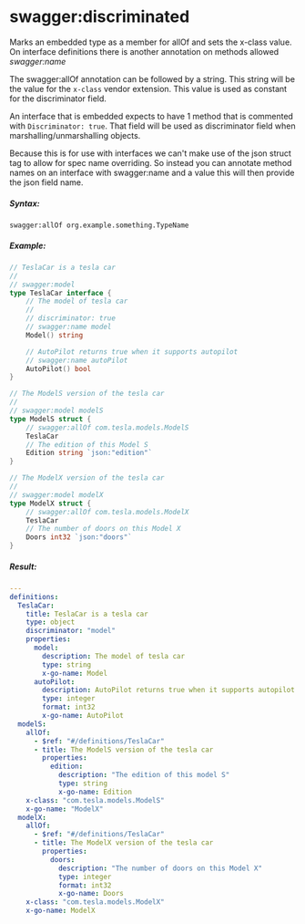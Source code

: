 # swagger:discriminated

Marks an embedded type as  a member for allOf and sets the x-class value. On interface definitions there is another annotation on methods allowed _swagger:name_

<!--more-->

The swagger:allOf annotation can be followed by a string. This string will be the value for the `x-class` vendor extension. This value is used as constant for the discriminator field.

An interface that is embedded expects to have 1 method that is commented with `Discriminator: true`. That field will be used as discriminator field when marshalling/unmarshalling objects.

Because this is for use with interfaces we can't make use of the json struct tag to allow for spec name overriding. So instead you can annotate method names on an interface with swagger:name and a value this will then provide the json field name.

##### Syntax:

```
swagger:allOf org.example.something.TypeName
```

##### Example:

```go
// TeslaCar is a tesla car
//
// swagger:model
type TeslaCar interface {
	// The model of tesla car
	//
	// discriminator: true
	// swagger:name model
	Model() string

	// AutoPilot returns true when it supports autopilot
	// swagger:name autoPilot
	AutoPilot() bool
}

// The ModelS version of the tesla car
//
// swagger:model modelS
type ModelS struct {
	// swagger:allOf com.tesla.models.ModelS
	TeslaCar
	// The edition of this Model S
	Edition string `json:"edition"`
}

// The ModelX version of the tesla car
//
// swagger:model modelX
type ModelX struct {
	// swagger:allOf com.tesla.models.ModelX
	TeslaCar
	// The number of doors on this Model X
	Doors int32 `json:"doors"`
}
```

##### Result:

```yaml
---
definitions:
  TeslaCar:
    title: TeslaCar is a tesla car
    type: object
    discriminator: "model"
    properties:
      model:
        description: The model of tesla car
        type: string
        x-go-name: Model
      autoPilot:
        description: AutoPilot returns true when it supports autopilot
        type: integer
        format: int32
        x-go-name: AutoPilot
  modelS:
    allOf:
      - $ref: "#/definitions/TeslaCar"
      - title: The ModelS version of the tesla car
        properties:
          edition:
            description: "The edition of this model S"
            type: string
            x-go-name: Edition
    x-class: "com.tesla.models.ModelS"
    x-go-name: "ModelX"
  modelX:
    allOf:
      - $ref: "#/definitions/TeslaCar"
      - title: The ModelX version of the tesla car
        properties:
          doors:
            description: "The number of doors on this Model X"
            type: integer
            format: int32
            x-go-name: Doors
    x-class: "com.tesla.models.ModelX"
    x-go-name: ModelX
```
